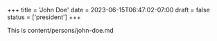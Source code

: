 +++
title = 'John Doe'
date = 2023-06-15T06:47:02-07:00
draft = false
status = ['president']
+++

This is content/persons/john-doe.md
